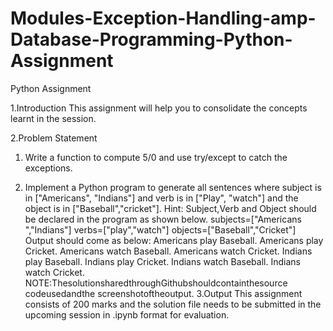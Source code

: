# Modules-Exception-Handling-amp-Database-Programming-Python-Assignment
Python  Assignment


1.Introduction 
This assignment will help you to consolidate the concepts learnt in the session. 

2.Problem Statement 
1. Write a function to compute 5/0 and use try/except to catch the exceptions. 

2. Implement a Python program to generate all sentences where subject is in  ["Americans", "Indians"] and verb is in ["Play", "watch"] and the object is in  ["Baseball","cricket"]. 
Hint: Subject,Verb and Object should be declared in the program as shown below. 
subjects=["Americans ","Indians"] 
verbs=["play","watch"] 
objects=["Baseball","Cricket"] 
Output should come as below: 
Americans play Baseball. 
Americans play Cricket. 
Americans watch Baseball. 
Americans watch Cricket. 
Indians play Baseball. 
Indians play Cricket. 
Indians watch Baseball. 
Indians watch Cricket. 
NOTE:ThesolutionsharedthroughGithubshouldcontainthesource codeusedandthe screenshotoftheoutput. 
3.Output 
This assignment consists of 200 marks and the solution file needs to be submitted in the  upcoming session in .ipynb format for evaluation.
